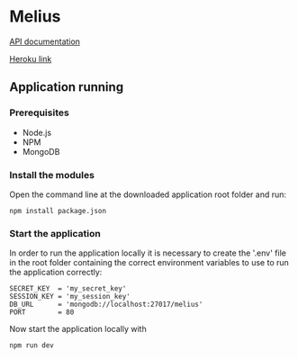 # Melius

[API documentation](https://app.swaggerhub.com/apis-docs/sbrentan/Melius/1.2.0)

[Heroku link](https://melius-is2.herokuapp.com)

## Application running

### Prerequisites

* Node.js
* NPM
* MongoDB

### Install the modules

Open the command line at the downloaded application root folder and run:
```
npm install package.json
```

### Start the application

In order to run the application locally it is necessary to create the '.env' file in the root folder containing the correct environment variables to use to run the application correctly:
```
SECRET_KEY  = 'my_secret_key'
SESSION_KEY = 'my_session_key'
DB_URL      = 'mongodb://localhost:27017/melius'
PORT        = 80
```

Now start the application locally with
```
npm run dev
```
